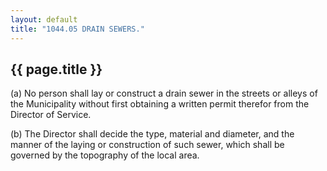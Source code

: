 ```yaml
---
layout: default 
title: "1044.05 DRAIN SEWERS."
---
```


{{ page.title }}
----------------

​(a) No person shall lay or construct a drain sewer in the streets or
alleys of the Municipality without first obtaining a written permit
therefor from the Director of Service.

​(b) The Director shall decide the type, material and diameter, and the
manner of the laying or construction of such sewer, which shall be
governed by the topography of the local area.
